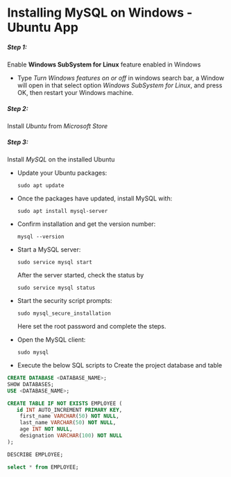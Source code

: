 # Installing MySQL on Windows - Ubuntu App

##### Step 1: 

Enable **Windows SubSystem for Linux** feature enabled in Windows

- Type *Turn Windows features on or off* in windows search bar, a Window will open in that select option 	*Windows SubSystem for Linux*, and press OK, then restart your Windows machine.

##### Step 2: 

Install *Ubuntu* from *Microsoft Store*

##### Step 3:

Install *MySQL* on the installed Ubuntu

- Update your Ubuntu packages: 

  `sudo apt update`

- Once the packages have updated, install MySQL with: 

  `sudo apt install mysql-server`

- Confirm installation and get the version number: 

  `mysql --version`

- Start a MySQL server: 

  `sudo service mysql start`

  After the server started, check the status by

  `sudo service mysql status`

- Start the security script prompts:

  `sudo mysql_secure_installation`

  Here set the root password and complete the steps.

- Open the MySQL client:

  `sudo mysql`

-  Execute the below SQL scripts to Create the project database and table

  ```sql
  CREATE DATABASE <DATABASE_NAME>;
  SHOW DATABASES;
  USE <DATABASE_NAME>;
  
  CREATE TABLE IF NOT EXISTS EMPLOYEE (
     id INT AUTO_INCREMENT PRIMARY KEY,
      first_name VARCHAR(50) NOT NULL,
      last_name VARCHAR(50) NOT NULL,
      age INT NOT NULL,
      designation VARCHAR(100) NOT NULL
  );
  
  DESCRIBE EMPLOYEE;
  
  select * from EMPLOYEE;
  ```

